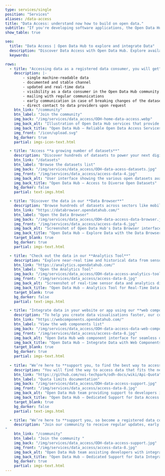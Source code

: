 ```yaml
---
type: services/single
position: "Services"
aliases: /data-access
title: "Data Access: understand now how to build on open data."
subtitle: "If you're developing software applications, the Open Data Hub Data Access platform provides **reliable**, **documented** and **real-time datasets** through a **stable**, **machine-readable channel**. Data released under an Open Data licence supports developers, start-ups and public institutions in building transparent and scalable digital solutions."
show_table: true

seo:
  title: "Data Access | Open Data Hub to explore and integrate Data"
  description: "Discover Data Access with Open Data Hub. Explore available datasets, integrate data into your digital solutions and unlock smarter data-driven insights."
  keywords:

rows:
  - title: "Accessing data as a registered data consumer, you will get"
    description: |-
        - single machine-readable data
        - documented and stable channel
        - updated and real-time data
        - visibility as a data consumer in the Open Data Hub community
        - mailing with regular communications
        - early communication in case of breaking changes of the datasets
        - direct contact to data providers upon request
    btn_link: "/community"
    btn_label: "Join the community"
    img_back: "/img/services/data_access/ODH-home-data-access.webp"
    img_back_alt: "Illustration of Open Data Hub services that provide real-time, machine-readable access to open data for application development."
    img_back_title: "Open Data Hub – Reliable Open Data Access Services"
    img_front: "/icon/upload.svg"
    bg_darker: true
    partial: imgs-icon-text.html

  - title: "Access **a growing number of datasets**"
    description: "Discover hundreds of datasets to power your next digital service. The Data Access service provides a free, well-documented API platform that enables seamless integration of real-time and historical data - helping developers and organisations build reliable, data-driven applications."
    btn_link: "/datasets"
    btn_label: "Browse the datasets list"
    img_back: "/img/services/data_access/ODH-data-acess-datasets.jpg"
    img_front: "/img/services/data_access/access-data-4.jpg"
    img_back_alt: "User interface showing the various open datasets available from the Open Data Hub for integration into applications."
    img_back_title: "Open Data Hub – Access to Diverse Open Datasets"
    bg_darker: false
    partial: text-imgs.html

  - title: "Discover the data in our **Data Browser**"
    description: "Browse hundreds of datasets across sectors like mobility, tourism, environment and more. The Data Browser lets you search, filter and explore regularly updated Open Data - collected via standardised interfaces and made available in machine-readable formats."
    btn_link: "https://databrowser.opendatahub.com/"
    btn_label: "Open the Data Browser"
    img_back: "/img/services/data_access/ODH-data-access-data-browser.jpg"
    img_front: "/img/services/data_access/access-data-6.jpg"
    img_back_alt: "Screenshot of Open Data Hub's Data Browser interface, which allows users to explore and access different datasets."
    img_back_title: "Open Data Hub – Explore Data with the Data Browser"
    target_blank: true
    bg_darker: true
    partial: imgs-text.html

  - title: "Check out the data in our **Analytics Tool**"
    description: "Explore near-real time and historical data from sensors and stations - including what they measure, where they are located and how values evolve over time. The Analytics Tool helps you analyse sensor data in context and track patterns with ease."
    btn_link: "https://analytics.opendatahub.com/"
    btn_label: "Open the Analytics Tool"
    img_back: "/img/services/data_access/ODH-data-access-analytics-tool.jpg"
    img_front: "/img/services/data_access/access-data-8.jpg"
    img_back_alt: "Screenshot of real-time sensor data and analytics displayed in the Open Data Hub analytics tool."
    img_back_title: "Open Data Hub – Analytics Tool for Real-Time Data Insights"
    target_blank: true
    bg_darker: false
    partial: text-imgs.html

  - title: "Integrate data in your website or app using our **web components**"
    description: "To help you create data visualisations faster, our community has already developed a set of components using data provided by the Open Data Hub. You can find a list of ready-to-use web components on the Open Data Hub Web Components Store."
    btn_link: "https://webcomponents.opendatahub.com/"
    btn_label: "View the web components list"
    img_back: "/img/services/data_access/ODH-data-access-data-web-components.jpg"
    img_front: "/img/services/data_access/access-data-8.jpg"
    img_back_alt: "Open Data Hub web component interface for seamless data integration into applications."
    img_back_title: "Open Data Hub – Integrate Data with Web Components"
    target_blank: true
    bg_darker: true
    partial: imgs-text.html
    
  - title: "We’re here to **support you, to find the best way to access our data!**"
    description: "You will find the way to access data that fits the needs of your application, by identifying the best quota limit that fits your needs."
    btn_link: "https://github.com/noi-techpark/odh-docs/wiki/Api-Quota"
    btn_label: "Quota limits documentation"
    img_back: "/img/services/data_access/ODH-data-access-support.jpg"
    img_front: "/img/services/data_access/access-data-8.jpg"
    img_back_alt: "Open Data Hub team providing support to developers integrating data into their applications."
    img_back_title: "Open Data Hub – Dedicated Support for Data Access Services"
    target_blank: true
    bg_darker: false
    partial: text-imgs.html

  - title: "We’re here to **support you, so become a registered data consumer!**"
    description: "Join our community to receive regular updates, early notifications about changes to datasets or APIs and direct contact with data providers when needed. Registered users may also benefit from tailored support to make the most of both real-time and historical data access.
"
    btn_link: "/community"
    btn_label: "Join the community "
    img_back: "/img/services/data_access/ODH-data-access-support.jpg"
    img_front: "/img/services/data_access/access-data-8.jpg"
    img_back_alt: "Open Data Hub team assisting developers with integrating data into applications."
    img_back_title: "Open Data Hub – Dedicated Support for Data Integration"
    bg_darker: true
    partial: imgs-text.html
---
```



